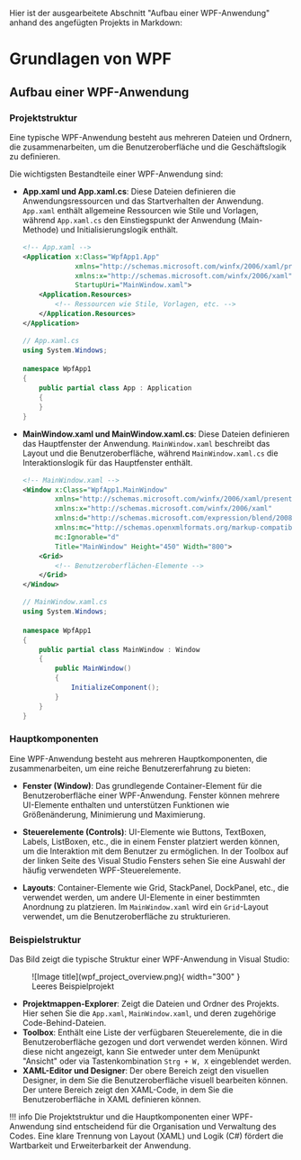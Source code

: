 Hier ist der ausgearbeitete Abschnitt "Aufbau einer WPF-Anwendung" anhand des angefügten Projekts in Markdown:

# Grundlagen von WPF

## Aufbau einer WPF-Anwendung

### Projektstruktur

Eine typische WPF-Anwendung besteht aus mehreren Dateien und Ordnern, die zusammenarbeiten, um die Benutzeroberfläche und die Geschäftslogik zu definieren. 

Die wichtigsten Bestandteile einer WPF-Anwendung sind:

- **App.xaml und App.xaml.cs**: Diese Dateien definieren die Anwendungsressourcen und das Startverhalten der Anwendung. `App.xaml` enthält allgemeine Ressourcen wie Stile und Vorlagen, während `App.xaml.cs` den Einstiegspunkt der Anwendung (Main-Methode) und Initialisierungslogik enthält.
  
  ```xml
  <!-- App.xaml -->
  <Application x:Class="WpfApp1.App"
               xmlns="http://schemas.microsoft.com/winfx/2006/xaml/presentation"
               xmlns:x="http://schemas.microsoft.com/winfx/2006/xaml"
               StartupUri="MainWindow.xaml">
      <Application.Resources>
          <!-- Ressourcen wie Stile, Vorlagen, etc. -->
      </Application.Resources>
  </Application>
  ```

  ```csharp
  // App.xaml.cs
  using System.Windows;

  namespace WpfApp1
  {
      public partial class App : Application
      {
      }
  }
  ```

- **MainWindow.xaml und MainWindow.xaml.cs**: Diese Dateien definieren das Hauptfenster der Anwendung. `MainWindow.xaml` beschreibt das Layout und die Benutzeroberfläche, während `MainWindow.xaml.cs` die Interaktionslogik für das Hauptfenster enthält.

  ```xml
  <!-- MainWindow.xaml -->
  <Window x:Class="WpfApp1.MainWindow"
          xmlns="http://schemas.microsoft.com/winfx/2006/xaml/presentation"
          xmlns:x="http://schemas.microsoft.com/winfx/2006/xaml"
          xmlns:d="http://schemas.microsoft.com/expression/blend/2008"
          xmlns:mc="http://schemas.openxmlformats.org/markup-compatibility/2006"
          mc:Ignorable="d"
          Title="MainWindow" Height="450" Width="800">
      <Grid>
          <!-- Benutzeroberflächen-Elemente -->
      </Grid>
  </Window>
  ```

  ```csharp
  // MainWindow.xaml.cs
  using System.Windows;

  namespace WpfApp1
  {
      public partial class MainWindow : Window
      {
          public MainWindow()
          {
              InitializeComponent();
          }
      }
  }
  ```

### Hauptkomponenten

Eine WPF-Anwendung besteht aus mehreren Hauptkomponenten, die zusammenarbeiten, um eine reiche Benutzererfahrung zu bieten:

- **Fenster (Window)**: Das grundlegende Container-Element für die Benutzeroberfläche einer WPF-Anwendung. Fenster können mehrere UI-Elemente enthalten und unterstützen Funktionen wie Größenänderung, Minimierung und Maximierung.

- **Steuerelemente (Controls)**: UI-Elemente wie Buttons, TextBoxen, Labels, ListBoxen, etc., die in einem Fenster platziert werden können, um die Interaktion mit dem Benutzer zu ermöglichen. In der Toolbox auf der linken Seite des Visual Studio Fensters sehen Sie eine Auswahl der häufig verwendeten WPF-Steuerelemente.

- **Layouts**: Container-Elemente wie Grid, StackPanel, DockPanel, etc., die verwendet werden, um andere UI-Elemente in einer bestimmten Anordnung zu platzieren. Im `MainWindow.xaml` wird ein `Grid`-Layout verwendet, um die Benutzeroberfläche zu strukturieren.

### Beispielstruktur

Das Bild zeigt die typische Struktur einer WPF-Anwendung in Visual Studio:

<figure markdown="span">
  ![Image title](wpf_project_overview.png){ width="300" }
  <figcaption>Leeres Beispielprojekt</figcaption>
</figure>

- **Projektmappen-Explorer**: Zeigt die Dateien und Ordner des Projekts. Hier sehen Sie die `App.xaml`, `MainWindow.xaml`, und deren zugehörige Code-Behind-Dateien.
- **Toolbox**: Enthält eine Liste der verfügbaren Steuerelemente, die in die Benutzeroberfläche gezogen und dort verwendet werden können. Wird diese nicht angezeigt, kann Sie entweder unter dem Menüpunkt "Ansicht" oder via Tastenkombination `Strg + W, X` eingeblendet werden.
- **XAML-Editor und Designer**: Der obere Bereich zeigt den visuellen Designer, in dem Sie die Benutzeroberfläche visuell bearbeiten können. Der untere Bereich zeigt den XAML-Code, in dem Sie die Benutzeroberfläche in XAML definieren können.

!!! info
    Die Projektstruktur und die Hauptkomponenten einer WPF-Anwendung sind entscheidend für die Organisation und Verwaltung des Codes. Eine klare Trennung von Layout (XAML) und Logik (C#) fördert die Wartbarkeit und Erweiterbarkeit der Anwendung.